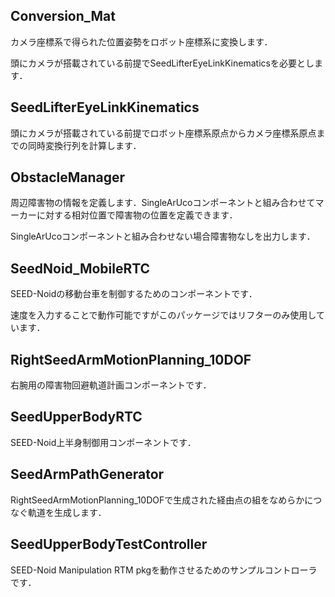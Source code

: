 ## Conversion_Mat

カメラ座標系で得られた位置姿勢をロボット座標系に変換します．

頭にカメラが搭載されている前提でSeedLifterEyeLinkKinematicsを必要とします．

## SeedLifterEyeLinkKinematics

頭にカメラが搭載されている前提でロボット座標系原点からカメラ座標系原点までの同時変換行列を計算します．

## ObstacleManager
周辺障害物の情報を定義します．SingleArUcoコンポーネントと組み合わせてマーカーに対する相対位置で障害物の位置を定義できます．

SingleArUcoコンポーネントと組み合わせない場合障害物なしを出力します．

## SeedNoid_MobileRTC

SEED-Noidの移動台車を制御するためのコンポーネントです．

速度を入力することで動作可能ですがこのパッケージではリフターのみ使用しています．

## RightSeedArmMotionPlanning_10DOF

右腕用の障害物回避軌道計画コンポーネントです．

## SeedUpperBodyRTC

SEED-Noid上半身制御用コンポーネントです．

## SeedArmPathGenerator

RightSeedArmMotionPlanning_10DOFで生成された経由点の組をなめらかにつなぐ軌道を生成します．

## SeedUpperBodyTestController

SEED-Noid Manipulation RTM pkgを動作させるためのサンプルコントローラです．